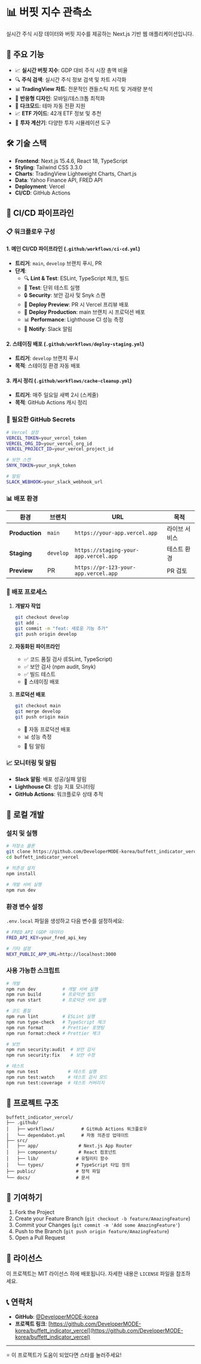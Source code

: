 # 📊 버핏 지수 관측소

실시간 주식 시장 데이터와 버핏 지수를 제공하는 Next.js 기반 웹 애플리케이션입니다.

## 🚀 주요 기능

- 📈 **실시간 버핏 지수**: GDP 대비 주식 시장 총액 비율
- 🔍 **주식 검색**: 실시간 주식 정보 검색 및 차트 시각화
- 📊 **TradingView 차트**: 전문적인 캔들스틱 차트 및 거래량 분석
- 📱 **반응형 디자인**: 모바일/데스크톱 최적화
- 🌙 **다크모드**: 테마 자동 전환 지원
- 📈 **ETF 가이드**: 42개 ETF 정보 및 추천
- 🧮 **투자 계산기**: 다양한 투자 시뮬레이션 도구

## 🛠️ 기술 스택

- **Frontend**: Next.js 15.4.6, React 18, TypeScript
- **Styling**: Tailwind CSS 3.3.0
- **Charts**: TradingView Lightweight Charts, Chart.js
- **Data**: Yahoo Finance API, FRED API
- **Deployment**: Vercel
- **CI/CD**: GitHub Actions

## 🔄 CI/CD 파이프라인

### 📋 워크플로우 구성

#### 1. **메인 CI/CD 파이프라인** (`.github/workflows/ci-cd.yml`)
- **트리거**: `main`, `develop` 브랜치 푸시, PR
- **단계**:
  - 🔍 **Lint & Test**: ESLint, TypeScript 체크, 빌드
  - 🧪 **Test**: 단위 테스트 실행
  - 🔒 **Security**: 보안 감사 및 Snyk 스캔
  - 🚀 **Deploy Preview**: PR 시 Vercel 프리뷰 배포
  - 🚀 **Deploy Production**: main 브랜치 시 프로덕션 배포
  - 📊 **Performance**: Lighthouse CI 성능 측정
  - 📧 **Notify**: Slack 알림

#### 2. **스테이징 배포** (`.github/workflows/deploy-staging.yml`)
- **트리거**: `develop` 브랜치 푸시
- **목적**: 스테이징 환경 자동 배포

#### 3. **캐시 정리** (`.github/workflows/cache-cleanup.yml`)
- **트리거**: 매주 일요일 새벽 2시 (스케줄)
- **목적**: GitHub Actions 캐시 정리

### 🔐 필요한 GitHub Secrets

```bash
# Vercel 설정
VERCEL_TOKEN=your_vercel_token
VERCEL_ORG_ID=your_vercel_org_id
VERCEL_PROJECT_ID=your_vercel_project_id

# 보안 스캔
SNYK_TOKEN=your_snyk_token

# 알림
SLACK_WEBHOOK=your_slack_webhook_url
```

### 📊 배포 환경

| 환경 | 브랜치 | URL | 목적 |
|------|--------|-----|------|
| **Production** | `main` | `https://your-app.vercel.app` | 라이브 서비스 |
| **Staging** | `develop` | `https://staging-your-app.vercel.app` | 테스트 환경 |
| **Preview** | PR | `https://pr-123-your-app.vercel.app` | PR 검토 |

### 🔄 배포 프로세스

1. **개발자 작업**
   ```bash
   git checkout develop
   git add .
   git commit -m "feat: 새로운 기능 추가"
   git push origin develop
   ```

2. **자동화된 파이프라인**
   - ✅ 코드 품질 검사 (ESLint, TypeScript)
   - ✅ 보안 검사 (npm audit, Snyk)
   - ✅ 빌드 테스트
   - 🚀 스테이징 배포

3. **프로덕션 배포**
   ```bash
   git checkout main
   git merge develop
   git push origin main
   ```
   - 🚀 자동 프로덕션 배포
   - 📊 성능 측정
   - 📧 팀 알림

### 📈 모니터링 및 알림

- **Slack 알림**: 배포 성공/실패 알림
- **Lighthouse CI**: 성능 지표 모니터링
- **GitHub Actions**: 워크플로우 상태 추적

## 🚀 로컬 개발

### 설치 및 실행

```bash
# 저장소 클론
git clone https://github.com/DeveloperMODE-korea/buffett_indicator_vercel.git
cd buffett_indicator_vercel

# 의존성 설치
npm install

# 개발 서버 실행
npm run dev
```

### 환경 변수 설정

`.env.local` 파일을 생성하고 다음 변수를 설정하세요:

```bash
# FRED API (GDP 데이터)
FRED_API_KEY=your_fred_api_key

# 기타 설정
NEXT_PUBLIC_APP_URL=http://localhost:3000
```

### 사용 가능한 스크립트

```bash
# 개발
npm run dev          # 개발 서버 실행
npm run build        # 프로덕션 빌드
npm run start        # 프로덕션 서버 실행

# 코드 품질
npm run lint         # ESLint 실행
npm run type-check   # TypeScript 체크
npm run format       # Prettier 포맷팅
npm run format:check # Prettier 체크

# 보안
npm run security:audit  # 보안 감사
npm run security:fix    # 보안 수정

# 테스트
npm run test           # 테스트 실행
npm run test:watch     # 테스트 감시 모드
npm run test:coverage  # 테스트 커버리지
```

## 📁 프로젝트 구조

```
buffett_indicator_vercel/
├── .github/
│   ├── workflows/          # GitHub Actions 워크플로우
│   └── dependabot.yml      # 자동 의존성 업데이트
├── src/
│   ├── app/               # Next.js App Router
│   ├── components/        # React 컴포넌트
│   ├── lib/              # 유틸리티 함수
│   └── types/            # TypeScript 타입 정의
├── public/               # 정적 파일
└── docs/                 # 문서
```

## 🤝 기여하기

1. Fork the Project
2. Create your Feature Branch (`git checkout -b feature/AmazingFeature`)
3. Commit your Changes (`git commit -m 'Add some AmazingFeature'`)
4. Push to the Branch (`git push origin feature/AmazingFeature`)
5. Open a Pull Request

## 📄 라이선스

이 프로젝트는 MIT 라이선스 하에 배포됩니다. 자세한 내용은 `LICENSE` 파일을 참조하세요.

## 📞 연락처

- **GitHub**: [@DeveloperMODE-korea](https://github.com/DeveloperMODE-korea)
- **프로젝트 링크**: [https://github.com/DeveloperMODE-korea/buffett_indicator_vercel](https://github.com/DeveloperMODE-korea/buffett_indicator_vercel)

---

⭐ 이 프로젝트가 도움이 되었다면 스타를 눌러주세요!
